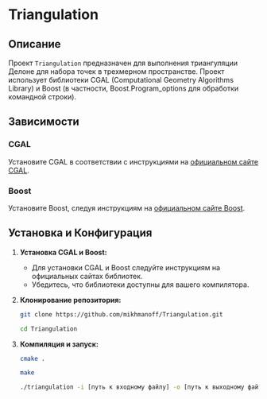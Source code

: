 # Triangulation


## Описание
Проект `Triangulation` предназначен для выполнения триангуляции Делоне для набора точек в трехмерном пространстве. Проект использует библиотеки CGAL (Computational Geometry Algorithms Library) и Boost (в частности, Boost.Program_options для обработки командной строки).

## Зависимости
### CGAL
Установите CGAL в соответствии с инструкциями на [официальном сайте CGAL](https://www.cgal.org/download.html).

### Boost
Установите Boost, следуя инструкциям на [официальном сайте Boost](https://www.boost.org/).

## Установка и Конфигурация
1. **Установка CGAL и Boost:**
   - Для установки CGAL и Boost следуйте инструкциям на официальных сайтах библиотек.
   - Убедитесь, что библиотеки доступны для вашего компилятора.

2. **Клонирование репозитория:**
   ```bash
   git clone https://github.com/mikhmanoff/Triangulation.git
   
   cd Triangulation

2. **Компиляция и запуск:**
   ```bash
   cmake .

   make

   ./triangulation -i [путь к входному файлу] -o [путь к выходному файлу]
